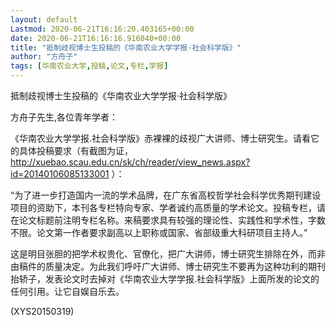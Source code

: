 ```yaml
---
layout: default
Lastmod: 2020-06-21T16:16:20.403165+00:00
date: 2020-06-21T16:16:16.916040+00:00
title: "抵制歧视博士生投稿的《华南农业大学学报·社会科学版》"
author: "方舟子"
tags: [华南农业大学,投稿,论文,专栏,学报]
---
```


抵制歧视博士生投稿的《华南农业大学学报·社会科学版》

方舟子先生,各位青年学者：

《华南农业大学学报.社会科学版》赤裸裸的歧视广大讲师、博士研究生。请看它的具体投稿要求（有截图为证，http://xuebao.scau.edu.cn/sk/ch/reader/view_news.aspx?id=20140106085133001 ）：

“为了进一步打造国内一流的学术品牌，在广东省高校哲学社会科学优秀期刊建设项目的资助下，本刊各专栏特向专家、学者诚约高质量的学术论文。投稿专栏，请在论文标题前注明专栏名称。来稿要求具有较强的理论性、实践性和学术性，字数不限。论文第一作者要求副高以上职称或国家、省部级重大科研项目主持人。”

这是明目张胆的把学术权贵化、官僚化，把广大讲师，博士研究生排除在外，而非由稿件的质量决定。为此我们呼吁广大讲师、博士研究生不要再为这种功利的期刊抬轿子，发表论文时去掉对《华南农业大学学报.社会科学版》上面所发的论文的任何引用。让它自娱自乐去。

(XYS20150319)

